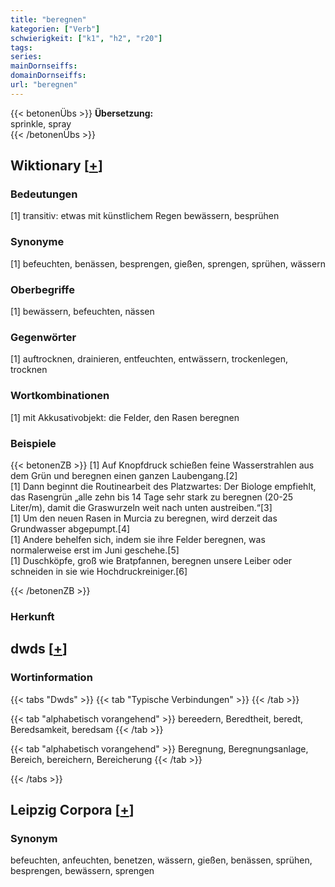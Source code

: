 ```yaml
---
title: "beregnen"
kategorien: ["Verb"]
schwierigkeit: ["k1", "h2", "r20"]
tags:
series:
mainDornseiffs:
domainDornseiffs:
url: "beregnen"
---
```


{{< betonenÜbs >}}
**Übersetzung:**  
sprinkle, spray  
{{< /betonenÜbs >}}

## Wiktionary [[+](https://de.wiktionary.org/wiki/beregnen)]

### Bedeutungen
[1] transitiv: etwas mit künstlichem Regen bewässern, besprühen  

### Synonyme
[1] befeuchten, benässen, besprengen, gießen, sprengen, sprühen, wässern  

### Oberbegriffe
[1] bewässern, befeuchten, nässen  

### Gegenwörter
[1] auftrocknen, drainieren, entfeuchten, entwässern, trockenlegen, trocknen  

### Wortkombinationen
[1] mit Akkusativobjekt: die Felder, den Rasen beregnen  

### Beispiele
{{< betonenZB >}}
[1] Auf Knopfdruck schießen feine Wasserstrahlen aus dem Grün und beregnen einen ganzen Laubengang.[2]  
[1] Dann beginnt die Routinearbeit des Platzwartes: Der Biologe empfiehlt, das Rasengrün „alle zehn bis 14 Tage sehr stark zu beregnen (20-25 Liter/m), damit die Graswurzeln weit nach unten austreiben.“[3]  
[1] Um den neuen Rasen in Murcia zu beregnen, wird derzeit das Grundwasser abgepumpt.[4]  
[1] Andere behelfen sich, indem sie ihre Felder beregnen, was normalerweise erst im Juni geschehe.[5]  
[1] Duschköpfe, groß wie Bratpfannen, beregnen unsere Leiber oder schneiden in sie wie Hochdruckreiniger.[6]  

{{< /betonenZB >}}
### Herkunft



## dwds [[+](https://www.dwds.de/wb/beregnen)]

### Wortinformation
{{< tabs "Dwds" >}}
{{< tab "Typische Verbindungen" >}}
{{< /tab >}}

{{< tab "alphabetisch vorangehend" >}}
bereedern, Beredtheit, beredt, Beredsamkeit, beredsam
{{< /tab >}}

{{< tab "alphabetisch vorangehend" >}}
Beregnung, Beregnungsanlage, Bereich, bereichern, Bereicherung
{{< /tab >}}

{{< /tabs >}}

## Leipzig Corpora [[+](https://corpora.uni-leipzig.de/en/res?word=beregnen&corpusId=deu_newscrawl-public_2018)]


### Synonym
befeuchten, anfeuchten, benetzen, wässern, gießen, benässen, sprühen, besprengen, bewässern, sprengen

